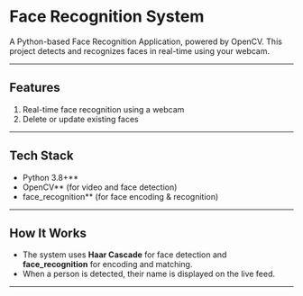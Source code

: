 # Face Recognition System

A Python-based Face Recognition Application, powered by OpenCV. This project detects and recognizes faces in real-time using your webcam.

---

## Features

1. Real-time face recognition using a webcam
2. Delete or update existing faces

---

## Tech Stack

* Python 3.8+**
* OpenCV** (for video and face detection)
* face\_recognition** (for face encoding & recognition)

---


## How It Works

* The system uses **Haar Cascade** for face detection and **face\_recognition** for encoding and matching.
* When a person is detected, their name is displayed on the live feed.

---

